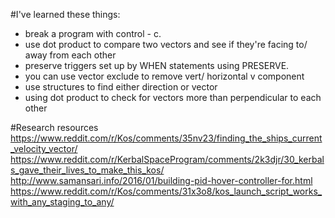 #I've learned these things:
- break a program with control - c.
- use dot product to compare two vectors and see if they're facing to/ away from each other
- preserve triggers set up by WHEN statements using PRESERVE. 
- you can use vector exclude to remove vert/ horizontal v component 
- use structures to find either direction or vector 
- using dot product to check for vectors more than perpendicular to each other 


#Research resources 
https://www.reddit.com/r/Kos/comments/35nv23/finding_the_ships_current_velocity_vector/
https://www.reddit.com/r/KerbalSpaceProgram/comments/2k3djr/30_kerbals_gave_their_lives_to_make_this_kos/
http://www.samansari.info/2016/01/building-pid-hover-controller-for.html
https://www.reddit.com/r/Kos/comments/31x3o8/kos_launch_script_works_with_any_staging_to_any/
